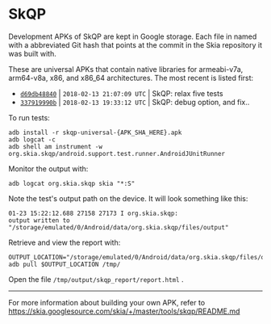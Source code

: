 SkQP
====

Development APKs of SkQP are kept in Google storage.  Each file in named
with a abbreviated Git hash that points at the commit in the Skia repository it
was built with.

These are universal APKs that contain native libraries for armeabi-v7a,
arm64-v8a, x86, and x86\_64 architectures. The most recent is listed first:

<!--
TZ='' git log \
-\-date='format-local:%Y-%m-%d %H:%M:%S %Z' -5 origin/skqp/dev \
-\-format='  * [`%h`](https://storage.googleapis.com/skia-skqp/skqp-universal-%h.apk)%n    | `%cd` | %<(30,trunc)%s'
-->

  * [`d69db48840`](https://storage.googleapis.com/skia-skqp/skqp-universal-d69db48840.apk)
    | `2018-02-13 21:07:09 UTC` | SkQP: relax five tests
  * [`337919990b`](https://storage.googleapis.com/skia-skqp/skqp-universal-337919990b.apk)
    | `2018-02-13 19:33:12 UTC` | SkQP:  debug option, and fix..

To run tests:

    adb install -r skqp-universal-{APK_SHA_HERE}.apk
    adb logcat -c
    adb shell am instrument -w org.skia.skqp/android.support.test.runner.AndroidJUnitRunner

Monitor the output with:

    adb logcat org.skia.skqp skia "*:S"

Note the test's output path on the device.  It will look something like this:

    01-23 15:22:12.688 27158 27173 I org.skia.skqp:
    output written to "/storage/emulated/0/Android/data/org.skia.skqp/files/output"

Retrieve and view the report with:

    OUTPUT_LOCATION="/storage/emulated/0/Android/data/org.skia.skqp/files/output"
    adb pull $OUTPUT_LOCATION /tmp/

Open the file `/tmp/output/skqp_report/report.html` .

* * *

For more information about building your own APK, refer to
https://skia.googlesource.com/skia/+/master/tools/skqp/README.md
